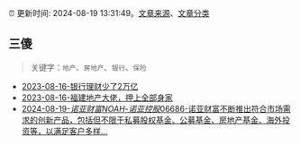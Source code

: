 :alarm_clock: 更新时间: 2024-08-19 13:31:49。[文章来源](/README.md)、[文章分类](/TAGS.md)

## 三傻


> 关键字：`地产`、`房地产`、`银行`、`保险`



- [2023-08-16-银行理财少了2万亿](https://www.aicaijing.com.cn/article/18565) 
- [2023-08-16-福建地产大佬，押上全部身家](https://www.aicaijing.com.cn/article/18567) 
- [2024-08-19-$诺亚财富NOAH$-$诺亚控股06686$-诺亚财富不断推出符合市场需求的创新产品，包括但不限于私募股权基金、公募基金、房地产基金、海外投资等，以满足客户多样...](https://xueqiu.com/7981677245/301466709) 
